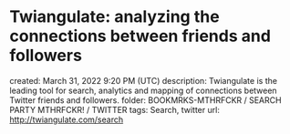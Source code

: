 # Twiangulate: analyzing the connections between friends and followers

created: March 31, 2022 9:20 PM (UTC)
description: Twiangulate is the leading tool for search, analytics and mapping of connections between Twitter friends and followers.
folder: BOOKMRKS-MTHRFCKR / SEARCH PARTY MTHRFCKR! / TWITTER
tags: Search, twitter
url: http://twiangulate.com/search
